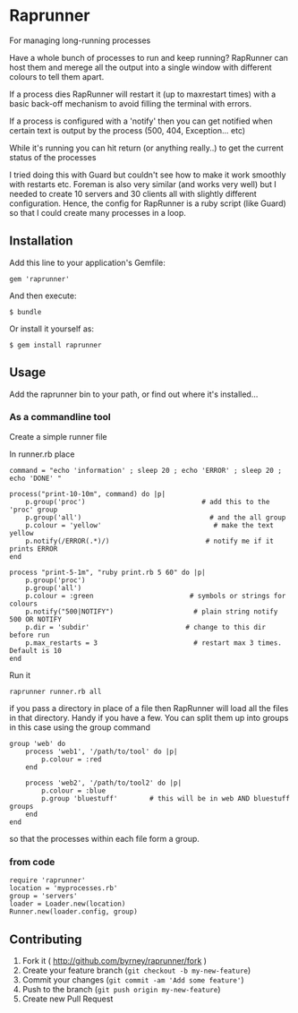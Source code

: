 # Raprunner

For managing long-running processes

Have a whole bunch of processes to run and keep running?  RapRunner can host
them and merege all the output into a single window with different colours to
tell them apart.

If a process dies RapRunner will restart it (up to maxrestart times) with a
basic back-off mechanism to avoid filling the terminal with errors.

If a process is configured with a 'notify' then you can get notified when
certain text is output by the process  (500, 404, Exception... etc)

While it's running you can hit return (or anything really..) to get the
current status of the processes

I tried doing this with Guard but couldn't see how to make it work smoothly
with restarts etc. Foreman is also very similar (and works very well) but I
needed to create 10 servers and 30 clients all with slightly different
configuration.  Hence, the config for RapRunner is a ruby script (like Guard)
so that I could create many processes in a loop.

## Installation ##

Add this line to your application's Gemfile:

    gem 'raprunner'

And then execute:

    $ bundle

Or install it yourself as:

    $ gem install raprunner

## Usage

Add the raprunner bin to your path, or find out where it's installed...

### As a commandline tool ###

Create a simple runner file

In runner.rb place

    command = "echo 'information' ; sleep 20 ; echo 'ERROR' ; sleep 20 ; echo 'DONE' " 

    process("print-10-10m", command) do |p|
        p.group('proc')                             # add this to the 'proc' group
        p.group('all')                                # and the all group
        p.colour = 'yellow'                            # make the text yellow
        p.notify(/ERROR(.*)/)                        # notify me if it prints ERROR
    end

    process "print-5-1m", "ruby print.rb 5 60" do |p|
        p.group('proc')
        p.group('all')
        p.colour = :green                        # symbols or strings for colours
        p.notify("500|NOTIFY")                    # plain string notify 500 OR NOTIFY
        p.dir = 'subdir'                        # change to this dir before run
        p.max_restarts = 3                        # restart max 3 times. Default is 10
    end

Run it

    raprunner runner.rb all

if you pass a directory in place of a file then RapRunner will load all the
files in that directory. Handy if you have a few. You can split them up into
groups in this case using the group command

    group 'web' do
        process 'web1', '/path/to/tool' do |p|
            p.colour = :red
        end

        process 'web2', '/path/to/tool2' do |p|
            p.colour = :blue
            p.group 'bluestuff'        # this will be in web AND bluestuff groups
        end
    end

so that the processes within each file form a group.



### from code ###

    require 'raprunner'
    location = 'myprocesses.rb'
    group = 'servers'
    loader = Loader.new(location)
    Runner.new(loader.config, group)

## Contributing

1. Fork it ( http://github.com/byrney/raprunner/fork )
2. Create your feature branch (`git checkout -b my-new-feature`)
3. Commit your changes (`git commit -am 'Add some feature'`)
4. Push to the branch (`git push origin my-new-feature`)
5. Create new Pull Request
